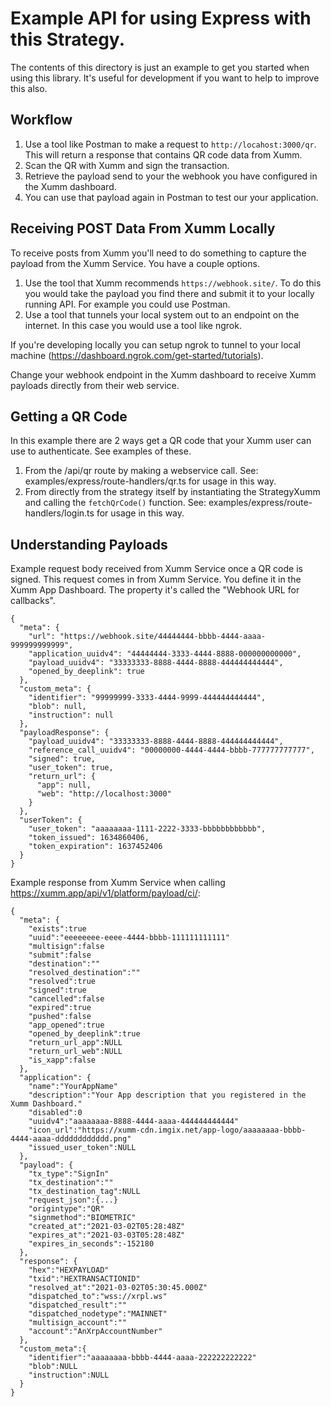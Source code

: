 # Example API for using Express with this Strategy.

The contents of this directory is just an example to get you started when using this library. It's useful for development if you want to help to improve this also.

## Workflow

1. Use a tool like Postman to make a request to `http://locahost:3000/qr`. This will return a response that contains QR code data from Xumm.
2. Scan the QR with Xumm and sign the transaction.
3. Retrieve the payload send to your the webhook you have configured in the Xumm dashboard.
4. You can use that payload again in Postman to test our your application.

## Receiving POST Data From Xumm Locally

To receive posts from Xumm you'll need to do something to capture the payload from the Xumm Service. You have a couple options.

1. Use the tool that Xumm recommends `https://webhook.site/`. To do this you would take the payload you find there and submit it to your locally running API. For example you could use Postman.
2. Use a tool that tunnels your local system out to an endpoint on the internet. In this case you would use a tool like ngrok.

If you're developing locally you can setup ngrok to tunnel to your local machine (https://dashboard.ngrok.com/get-started/tutorials).

Change your webhook endpoint in the Xumm dashboard to receive Xumm payloads directly from their web service.

## Getting a QR Code

In this example there are 2 ways get a QR code that your Xumm user can use to authenticate. See examples of these.

1. From the /api/qr route by making a webservice call. See: examples/express/route-handlers/qr.ts for usage in this way.
1. From directly from the strategy itself by instantiating the StrategyXumm and calling the `fetchQrCode()` function. See: examples/express/route-handlers/login.ts for usage in this way.

## Understanding Payloads

Example request body received from Xumm Service once a QR code is signed. This request comes in from Xumm Service. You define it in the Xumm App Dashboard. The property it's called the "Webhook URL for callbacks".

```
{
  "meta": {
    "url": "https://webhook.site/44444444-bbbb-4444-aaaa-999999999999",
    "application_uuidv4": "44444444-3333-4444-8888-000000000000",
    "payload_uuidv4": "33333333-8888-4444-8888-444444444444",
    "opened_by_deeplink": true
  },
  "custom_meta": {
    "identifier": "99999999-3333-4444-9999-444444444444",
    "blob": null,
    "instruction": null
  },
  "payloadResponse": {
    "payload_uuidv4": "33333333-8888-4444-8888-444444444444",
    "reference_call_uuidv4": "00000000-4444-4444-bbbb-777777777777",
    "signed": true,
    "user_token": true,
    "return_url": {
      "app": null,
      "web": "http://localhost:3000"
    }
  },
  "userToken": {
    "user_token": "aaaaaaaa-1111-2222-3333-bbbbbbbbbbbb",
    "token_issued": 1634860406,
    "token_expiration": 1637452406
  }
}
```

Example response from Xumm Service when calling https://xumm.app/api/v1/platform/payload/ci/:

```
{
  "meta": {
    "exists":true
    "uuid":"eeeeeeee-eeee-4444-bbbb-111111111111"
    "multisign":false
    "submit":false
    "destination":""
    "resolved_destination":""
    "resolved":true
    "signed":true
    "cancelled":false
    "expired":true
    "pushed":false
    "app_opened":true
    "opened_by_deeplink":true
    "return_url_app":NULL
    "return_url_web":NULL
    "is_xapp":false
  },
  "application": {
    "name":"YourAppName"
    "description":"Your App description that you registered in the Xumm Dashboard."
    "disabled":0
    "uuidv4":"aaaaaaaa-8888-4444-aaaa-444444444444"
    "icon_url":"https://xumm-cdn.imgix.net/app-logo/aaaaaaaa-bbbb-4444-aaaa-dddddddddddd.png"
    "issued_user_token":NULL
  },
  "payload": {
    "tx_type":"SignIn"
    "tx_destination":""
    "tx_destination_tag":NULL
    "request_json":{...}
    "origintype":"QR"
    "signmethod":"BIOMETRIC"
    "created_at":"2021-03-02T05:28:48Z"
    "expires_at":"2021-03-03T05:28:48Z"
    "expires_in_seconds":-152180
  },
  "response": {
    "hex":"HEXPAYLOAD"
    "txid":"HEXTRANSACTIONID"
    "resolved_at":"2021-03-02T05:30:45.000Z"
    "dispatched_to":"wss://xrpl.ws"
    "dispatched_result":""
    "dispatched_nodetype":"MAINNET"
    "multisign_account":""
    "account":"AnXrpAccountNumber"
  },
  "custom_meta":{
    "identifier":"aaaaaaaa-bbbb-4444-aaaa-222222222222"
    "blob":NULL
    "instruction":NULL
  }
}
```
